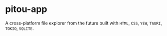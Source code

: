 # pitou-app

A cross-platform file explorer from the future built with `HTML`, `CSS`, `YEW`, `TAURI`, `TOKIO`, `SQLITE`.